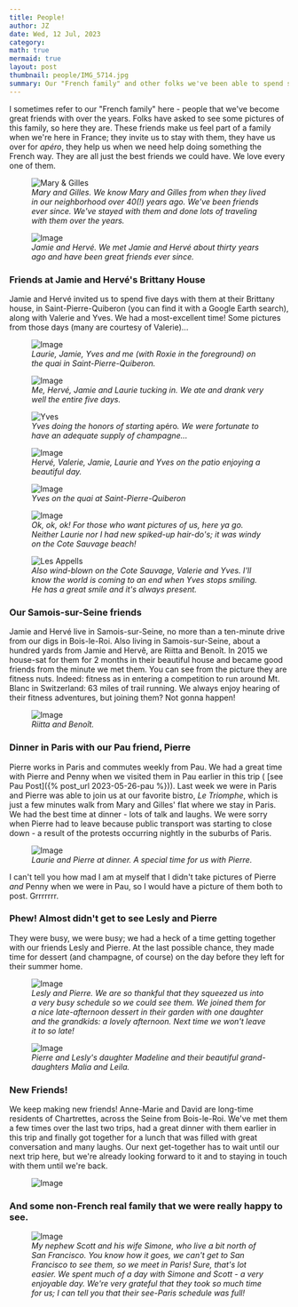 ```yaml
---
title: People!
author: JZ
date: Wed, 12 Jul, 2023
category: 
math: true
mermaid: true
layout: post
thumbnail: people/IMG_5714.jpg
summary: Our "French family" and other folks we've been able to spend some time with here.
---  
```

I sometimes refer to our "French family" here - people that we've become great friends with over the years. Folks have asked to see some pictures of this family, so here they are. These friends make us feel part of a family when we're here in France; they invite us to stay with them, they have us over for <em>apéro</em>, they help us when we need help doing something the French way. They are all just the best friends we could have. We love every one of them.

<figure>
    <img class = 'landscape'  src="{{ "people/IMG_5818.jpg" | prepend: site.imageurl | prepend: site.baseurl }}" alt="Mary & Gilles" />
    <figcaption><em>Mary and Gilles. We know Mary and Gilles from when they lived in our neighborhood over 40(!) years ago. We've been friends ever since. We've stayed with them and done lots of traveling with them over the years.</em></figcaption>
</figure>

<figure class = 'portrait' >
    <img src="{{ "people/DSC04896.jpg" | prepend: site.imageurl | prepend: site.baseurl }}" alt="Image" />
    <figcaption><em>Jamie and Hervé. We met Jamie and Hervé about thirty years ago and have been great friends ever since.</em></figcaption>
</figure>

<h3>Friends at Jamie and Hervé's Brittany House</h3>
Jamie and Hervé invited us to spend five days with them at their Brittany house, in Saint-Pierre-Quiberon (you can find it with a Google Earth search), along with Valerie and Yves. We had a most-excellent time! Some pictures from those days (many are courtesy of Valerie)...
<figure >
    <img class = 'landscape'  src="{{ "people/image1.jpg" | prepend: site.imageurl | prepend: site.baseurl }}" alt="Image" />
    <figcaption><em>Laurie, Jamie, Yves and me (with Roxie in the foreground) on the quai in Saint-Pierre-Quiberon.</em></figcaption>
</figure>

<figure >
    <img class = 'landscape'  src="{{ "people/image0.jpg" | prepend: site.imageurl | prepend: site.baseurl  }}" alt="Image" />
    <figcaption><em>Me, Hervé, Jamie and Laurie tucking in. We ate and drank very well the entire five days. </em></figcaption>
</figure>

<figure>
    <img class = 'landscape'  src="{{ "people/yves-champagne.jpg" | prepend: site.imageurl | prepend: site.baseurl  }}" alt="Yves" />
    <figcaption><em>Yves doing the honors of starting </em>apéro<em>. We were fortunate to have an adequate supply of champagne...</em></figcaption>
</figure>

<figure >
    <img class = 'landscape'  src="{{ "people/IMG_5714.jpg" | prepend: site.imageurl | prepend: site.baseurl  }}" alt="Image" />
    <figcaption><em>Hervé, Valerie, Jamie, Laurie and Yves on the patio enjoying a beautiful day. </em></figcaption>
</figure>
<figure>
    <img src="{{ "people/yves-quai.jpg" | prepend: site.imageurl | prepend: site.baseurl  }}" alt="Image" />
    <figcaption><em>Yves on the quai at Saint-Pierre-Quiberon</em></figcaption>
</figure>
<figure>
    <img src="{{ "people/zums.jpg" | prepend: site.imageurl | prepend: site.baseurl  }}" alt="Image" />
    <figcaption><em>Ok, ok, ok! For those who want pictures of us, here ya go. Neither Laurie nor I had new spiked-up hair-do's; it was windy on the Cote Sauvage beach!</em></figcaption>
</figure>
<figure>
    <img src="{{ "people/appel.jpg" | prepend: site.imageurl | prepend: site.baseurl  }}" alt="Les Appells" />
    <figcaption><em>Also wind-blown on the Cote Sauvage, Valerie and Yves. I'll know the world is coming to an end when Yves stops smiling. He has a great smile and it's always present.</em></figcaption>
</figure>
<H3>Our Samois-sur-Seine friends</h3>
Jamie and Hervé live in Samois-sur-Seine, no more than a ten-minute drive from our digs in Bois-le-Roi. Also living in Samois-sur-Seine, about a hundred yards from Jamie and Hervê, are Riitta and Benoît. In 2015 we house-sat for them for 2 months in their beautiful house and became good friends from the minute we met them. You can see from the picture they are fitness nuts. Indeed: fitness as in entering a competition to run around Mt. Blanc in Switzerland: 63 miles of trail running. We always enjoy hearing of their fitness adventures, but joining them? Not gonna happen!
<figure>
    <img src="{{ "people/les_charrier.jpg" | prepend: site.imageurl | prepend: site.baseurl  }}" alt="Image" />
    <figcaption><em>Riitta and Benoît. </em></figcaption>
</figure>
<h3>Dinner in Paris with our Pau friend, Pierre</h3>
Pierre works in Paris and commutes weekly from Pau. We had a great time with Pierre and Penny when we visited them in Pau earlier in this trip ( [see Pau Post]({% post_url 2023-05-26-pau %})). Last week we were in Paris and Pierre was able to join us at our favorite bistro, <em>Le Triomphe</em>, which is just a few minutes walk from Mary and Gilles' flat where we stay in Paris. We had the best time at dinner - lots of talk and laughs. We were sorry when Pierre had to leave because public transport was starting to close down - a result of the protests occurring nightly in the suburbs of Paris.
<figure>
    <img class = 'landscape'  src="{{ "people/IMG_5754.jpg" | prepend: site.imageurl | prepend: site.baseurl  }}" alt="Image" />
    <figcaption><em>Laurie and Pierre at dinner. A special time for us with Pierre.</em></figcaption>
</figure>
I can't tell you how mad I am at myself that I didn't take pictures of Pierre <em>and</em> Penny when we were in Pau, so I would have a picture of them both to post. Grrrrrrr. 

<h3>Phew! Almost didn't get to see Lesly and Pierre</h3>
They were busy, we were busy; we had a heck of a time getting together with our friends Lesly and Pierre. At the last possible chance, they made time for dessert (and champagne, of course) on the day before they left for their summer home. 
<figure>
    <img class='narrow' src="{{ "people/IMG_5798.jpg" | prepend: site.imageurl | prepend: site.baseurl  }}" alt="Image" />
    <figcaption><em>Lesly and Pierre. We are so thankful that they squeezed us into a very busy schedule so we could see them. We joined them for a nice late-afternoon dessert in their garden with one daughter and the grandkids: a lovely afternoon. Next time we won't leave it to so late!</em></figcaption>
</figure>

<figure>
    <img src="{{ "people/IMG_5792.jpg" | prepend: site.imageurl | prepend: site.baseurl  }}" alt="Image" />
    <figcaption><em>Pierre and Lesly's daughter Madeline and their beautiful grand-daughters Malia and Leila.</em></figcaption>
</figure>
<h3>New Friends!</h3>
We keep making new friends! Anne-Marie and David are long-time residents of Chartrettes, across the Seine from Bois-le-Roi. We've met them a few times over the last two trips, had a great dinner with them earlier in this trip and finally got together for a lunch that was filled with great conversation and many laughs. Our next get-together has to wait until our next trip here, but we're already looking forward to it and to staying in touch with them until we're back.
<figure>
    <img src="{{ "people/IMG_5844.jpg" | prepend: site.imageurl | prepend: site.baseurl  }}" alt="Image" />
    <figcaption><em></em></figcaption>
</figure>

<h3>And some non-French real family that we were really happy to see.</h3>
<figure >
    <img class = 'landscape'  src="{{ "people/DSC05170.jpg" | prepend: site.imageurl | prepend: site.baseurl  }}" alt="Image" />
    <figcaption><em>My nephew Scott and his wife Simone, who live a bit north of San Francisco. You know how it goes, we can't get to San Francisco to see them, so we meet in Paris! Sure, that's lot easier. We spent much of a day with Simone and Scott - a very enjoyable day. We're very grateful that they took so much time for us; I can tell you that their see-Paris schedule was full!</em></figcaption>
</figure>